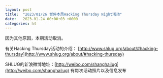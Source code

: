 ```yaml
---
layout: post
title:  "2023/01/26 暂停本周Hacking Thursday Night活动"
date:   2023-01-24 00:00:03 +0000
categories: h4
---
```

因为其他原因，本期活动取消。

有关Hacking Thursday活动的介绍：
[http://www.shlug.org/about/#hacking-thursday](http://www.shlug.org/about/#hacking-thursday)

SHLUG的新浪微博地址：[http://weibo.com/shanghailug](http://weibo.com/shanghailug) 有每次活动照片以及信息发布

